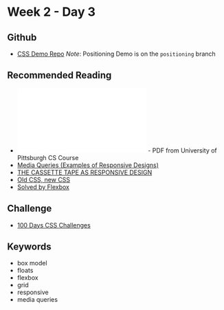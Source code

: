 # Week 2 - Day 3

## Github

* [CSS Demo Repo](https://github.com/seanrreid/CSS/)
    _Note_: Positioning Demo is on the `positioning` branch

## Recommended Reading

* ![Anatomy of an HTML document](./anatomy-of-html.pdf) - PDF from University of Pittsburgh CS Course
* [Media Queries (Examples of Responsive Designs)](https://mediaqueri.es/)
* [THE CASSETTE TAPE AS RESPONSIVE DESIGN](https://needmoredesigns.com/early-responsive-design/)
* [Old CSS, new CSS](https://eev.ee/blog/2020/02/01/old-css-new-css/)
* [Solved by Flexbox](https://philipwalton.github.io/solved-by-flexbox/)

## Challenge

* [100 Days CSS Challenges](https://100dayscss.com/)

## Keywords

* box model
* floats
* flexbox
* grid
* responsive
* media queries

